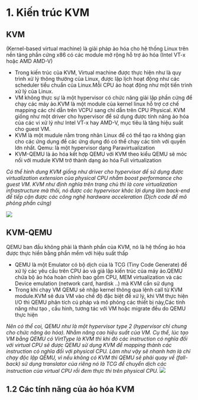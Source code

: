 # 1. Kiến trúc KVM
## KVM 
(Kernel-based virtual machine) là giải pháp ảo hóa cho hệ thống Linux trên nền tảng phần cứng x86 có các module mở rộng hỗ trợ ảo hóa (Intel VT-x hoặc AMD AMD-V)
- Trong kiến trúc của KVM, Virtual machine được thực hiện như là quy trình xử lý thông thường của Linux, được lập lịch hoạt động như các scheduler tiểu chuẩn của Linux.Mỗi CPU ảo hoạt động như một tiến trình xử lý của Linux.
- VM không thực sự là một hypervisor có chức năng giải lập phần cứng để chạy các máy ảo.KVM  là một module của kernel linux hỗ trợ cơ chế mapping các chỉ dẫn trên VCPU  sang chỉ dẫn trên CPU Physical. KVM giống như một driver cho hypervisor để sử dụng được tính năng ảo hóa của các vi xử lý như Intel VT-x hay AMD-V, mục tiêu là tăng hiệu suất cho guest VM.
- KVM là một mudule nằm trong nhân Linux để có thể tạo ra không gian cho các ứng dụng để các ứng dụng đó có thể chạy các tính với quyền lớn nhất. Qemu: là một hypervisor dạng Paravirtualization
- KVM-QEMU là ảo hóa kết hợp QEMU với KVM theo kiểu QEMU sẽ móc nối với mudule KVM trở thành dạng ảo hóa Full virtualization

*Có thể hình dung KVM giống như driver cho hypervisor để sử dụng được virtualization extension của physical CPU nhằm boost performance cho guest VM. KVM như định nghĩa trên trang chủ thì là core virtualization infrastructure mà thôi, nó được các hypervisor khác lợi dụng làm back-end để tiếp cận được các công nghệ hardware acceleration (Dịch code để mô phỏng phần cứng)*

<img src=https://s8.gifyu.com/images/image1a35043b63e99e9e.png>

## KVM-QEMU
QEMU ban đầu không phải là thành phần của KVM, nó là hệ thống ảo hóa được thực hiền bằng phần mềm với hiệu suất thấp
- QEMU là một Emulator có bộ dịch của là TCG (Tiny Code Generate) để xử lý các yêu cầu trên CPU ảo và giả lập kiến trúc của máy ảo.QEMU chứa bộ ảo hóa hoàn chỉnh bao gồm CPU, MEM virtualization và các Device emulation (network card, hardisk ..) mà KVM cần sử dụng
- Trong khi chạy VM QEMU sẽ nhập kernel thông qua lệnh call từ KVM module.KVM sẽ đưa VM vào chế độ đặc biệt để xử lý, khi VM thực hiện I/O thì QEMU phân tích cú pháp và mô phỏng các thiết bị này,Các tính năng như tạo , cấu hình, tương tác với VM hoặc migrate đều do QEMU thực hiện

 *Nên có thể coi, QEMU như là một hypervisor type 2 (hypervisor chỉ chung cho chức năng ảo hóa). Nhằm nâng cao hiệu suất của VM. Cụ thể, lúc tạo VM bằng QEMU có VirtType là KVM thì khi đó các instruction có nghĩa đối với virtual CPU sẽ được QEMU sử dụng KVM để mapping thành các instruction có nghĩa đối với physical CPU. Làm như vậy sẽ nhanh hơn là chỉ chạy độc lập QEMU, vì nếu không có KVM thì QEMU sẽ phải quay về (fall-back) sử dụng translator của riêng nó là TCG để chuyển dịch các instruction của virtual CPU rồi đem thực thi trên physical CPU.*
<img src=https://s8.gifyu.com/images/image25271741fc94e209.png>
## 1.2 Các tính năng của ảo hóa KVM